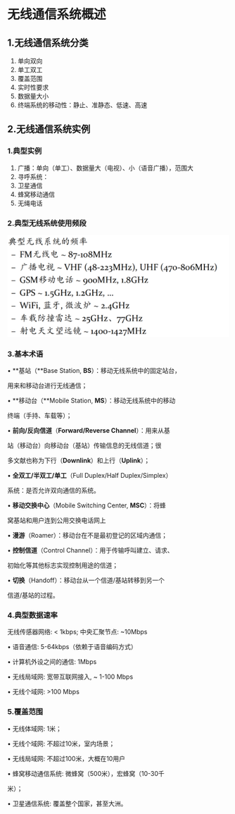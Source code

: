 # 无线通信系统概述

## 1.无线通信系统分类

1. 单向双向
2. 单工双工
3. 覆盖范围
4. 实时性要求
5. 数据量大小
6. 终端系统的移动性：静止、准静态、低速、高速

## 2.无线通信系统实例

### 1.典型实例

1. 广播：单向（单工）、数据量大（电视）、小（语音广播），范围大
2. 寻呼系统：
3. 卫星通信
4. 蜂窝移动通信
5. 无绳电话

### **2.典型**无线系统使用**频段**

<img src="\picture\image-20250519162124567.png" alt="image-20250519162124567" style="zoom:50%;" />

### 3.基本术语

• **基站（**Base Station, **BS**）：移动无线系统中的固定站台，

用来和移动台进行无线通信；

• **移动台（**Mobile Station, **MS**）：移动无线系统中的移动

终端（手持、车载等）；

• **前向/反向信道**（**Forward/Reverse Channel**）：用来从基

站（移动台）向移动台（基站）传输信息的无线信道；很

多文献也称为下行（**Downlink**）和上行（**Uplink**）；

• **全双工/半双工/单工**（Full Duplex/Half Duplex/Simplex）

系统：是否允许双向通信的系统。

• **移动交换中心**（Mobile Switching Center, **MSC**）：将蜂

窝基站和用户连到公用交换电话网上

• **漫游**（Roamer）：移动台在不是最初登记的区域内通信；

• **控制信道**（Control Channel）：用于传输呼叫建立、请求、

初始化等其他标志实现控制用途的信道；

• **切换**（Handoff）：移动台从一个信道/基站转移到另一个

信道/基站的过程。

### 4.典型数据速率

无线传感器网络: < 1kbps; 中央汇聚节点: ~10Mbps

• 语音通信: 5-64kbps（依赖于语音编码方式）

• 计算机外设之间的通信: 1Mbps

• 无线局域网: 宽带互联网接入, ~ 1-100 Mbps

• 无线个域网: >100 Mbps

### 5.覆盖范围

• 无线体域网: 1米；

• 无线个域网: 不超过10米，室内场景；

• 无线局域网: 不超过100米，大概在10用户

• 蜂窝移动通信系统: 微蜂窝（500米），宏蜂窝（10-30千

米）；

• 卫星通信系统: 覆盖整个国家，甚至大洲。

### 
